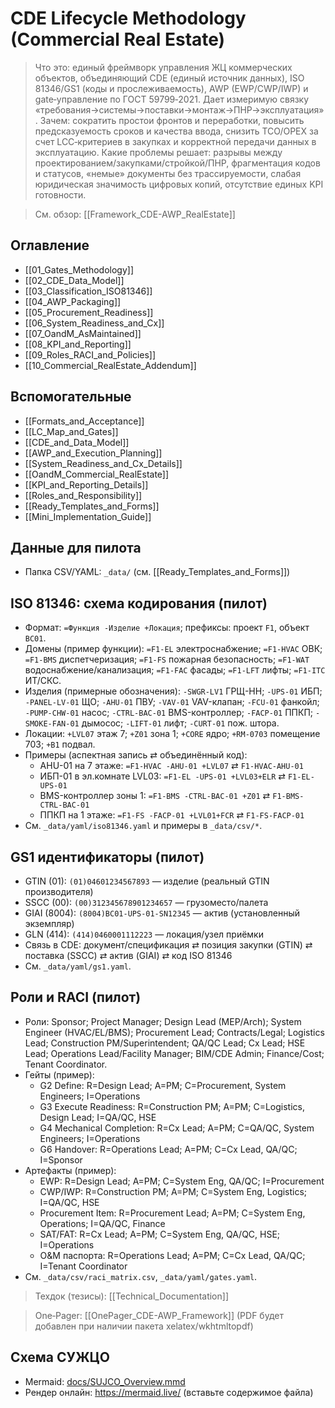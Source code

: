 # CDE Lifecycle Methodology (Commercial Real Estate)

> Что это: единый фреймворк управления ЖЦ коммерческих объектов, объединяющий CDE (единый источник данных), ISO 81346/GS1 (коды и прослеживаемость), AWP (EWP/CWP/IWP) и gate‑управление по ГОСТ 59799‑2021. Дает измеримую связку «требования→системы→поставки→монтаж→ПНР→эксплуатация».
> Зачем: сократить простои фронтов и переработки, повысить предсказуемость сроков и качества ввода, снизить TCO/OPEX за счет LCC‑критериев в закупках и корректной передачи данных в эксплуатацию.
> Какие проблемы решает: разрывы между проектированием/закупками/стройкой/ПНР, фрагментация кодов и статусов, «немые» документы без трассируемости, слабая юридическая значимость цифровых копий, отсутствие единых KPI готовности.

> См. обзор: [[Framework_CDE-AWP_RealEstate]]

## Оглавление
- [[01_Gates_Methodology]]
- [[02_CDE_Data_Model]]
- [[03_Classification_ISO81346]]
- [[04_AWP_Packaging]]
- [[05_Procurement_Readiness]]
- [[06_System_Readiness_and_Cx]]
- [[07_OandM_AsMaintained]]
- [[08_KPI_and_Reporting]]
- [[09_Roles_RACI_and_Policies]]
- [[10_Commercial_RealEstate_Addendum]]

## Вспомогательные
- [[Formats_and_Acceptance]]
- [[LC_Map_and_Gates]]
- [[CDE_and_Data_Model]]
- [[AWP_and_Execution_Planning]]
- [[System_Readiness_and_Cx_Details]]
- [[OandM_Commercial_RealEstate]]
- [[KPI_and_Reporting_Details]]
- [[Roles_and_Responsibility]]
- [[Ready_Templates_and_Forms]]
- [[Mini_Implementation_Guide]]

## Данные для пилота
- Папка CSV/YAML: `_data/` (см. [[Ready_Templates_and_Forms]])


## ISO 81346: схема кодирования (пилот)
- Формат: `=Функция -Изделие +Локация`; префиксы: проект `F1`, объект `BC01`.
- Домены (пример функции): `=F1-EL` электроснабжение; `=F1-HVAC` ОВК; `=F1-BMS` диспетчеризация; `=F1-FS` пожарная безопасность; `=F1-WAT` водоснабжение/канализация; `=F1-FAC` фасады; `=F1-LFT` лифты; `=F1-ITC` ИТ/СКС.
- Изделия (примерные обозначения): `-SWGR-LV1` ГРЩ-НН; `-UPS-01` ИБП; `-PANEL-LV-01` ЩО; `-AHU-01` ПВУ; `-VAV-01` VAV-клапан; `-FCU-01` фанкойл; `-PUMP-CHW-01` насос; `-CTRL-BAC-01` BMS-контроллер; `-FACP-01` ППКП; `-SMOKE-FAN-01` дымосос; `-LIFT-01` лифт; `-CURT-01` пож. штора.
- Локации: `+LVL07` этаж 7; `+Z01` зона 1; `+CORE` ядро; `+RM-0703` помещение 703; `+B1` подвал.
- Примеры (аспектная запись ⇄ объединённый код):
  - AHU-01 на 7 этаже: `=F1-HVAC -AHU-01 +LVL07` ⇄ `F1-HVAC-AHU-01`
  - ИБП-01 в эл.комнате LVL03: `=F1-EL -UPS-01 +LVL03+ELR` ⇄ `F1-EL-UPS-01`
  - BMS-контроллер зоны 1: `=F1-BMS -CTRL-BAC-01 +Z01` ⇄ `F1-BMS-CTRL-BAC-01`
  - ППКП на 1 этаже: `=F1-FS -FACP-01 +LVL01+FCR` ⇄ `F1-FS-FACP-01`
- См. `_data/yaml/iso81346.yaml` и примеры в `_data/csv/*`.

## GS1 идентификаторы (пилот)
- GTIN (01): `(01)04601234567893` — изделие (реальный GTIN производителя)
- SSCC (00): `(00)312345678901234657` — грузоместо/палета
- GIAI (8004): `(8004)BC01-UPS-01-SN12345` — актив (установленный экземпляр)
- GLN (414): `(414)0460001112223` — локация/узел приёмки
- Связь в CDE: документ/спецификация ⇄ позиция закупки (GTIN) ⇄ поставка (SSCC) ⇄ актив (GIAI) ⇄ код ISO 81346
- См. `_data/yaml/gs1.yaml`.

## Роли и RACI (пилот)
- Роли: Sponsor; Project Manager; Design Lead (MEP/Arch); System Engineer (HVAC/EL/BMS); Procurement Lead; Contracts/Legal; Logistics Lead; Construction PM/Superintendent; QA/QC Lead; Cx Lead; HSE Lead; Operations Lead/Facility Manager; BIM/CDE Admin; Finance/Cost; Tenant Coordinator.
- Гейты (пример):
  - G2 Define: R=Design Lead; A=PM; C=Procurement, System Engineers; I=Operations
  - G3 Execute Readiness: R=Construction PM; A=PM; C=Logistics, Design Lead; I=QA/QC, HSE
  - G4 Mechanical Completion: R=Cx Lead; A=PM; C=QA/QC, System Engineers; I=Operations
  - G6 Handover: R=Operations Lead; A=PM; C=Cx Lead, QA/QC; I=Sponsor
- Артефакты (пример):
  - EWP: R=Design Lead; A=PM; C=System Eng, QA/QC; I=Procurement
  - CWP/IWP: R=Construction PM; A=PM; C=System Eng, Logistics; I=QA/QC, HSE
  - Procurement Item: R=Procurement Lead; A=PM; C=System Eng, Operations; I=QA/QC, Finance
  - SAT/FAT: R=Cx Lead; A=PM; C=System Eng, QA/QC, HSE; I=Operations
  - O&M паспорта: R=Operations Lead; A=PM; C=Cx Lead, QA/QC; I=Tenant Coordinator
- См. `_data/csv/raci_matrix.csv`, `_data/yaml/gates.yaml`.

> Техдок (тезисы): [[Technical_Documentation]]

> One‑Pager: [[OnePager_CDE-AWP_Framework]] (PDF будет добавлен при наличии пакета xelatex/wkhtmltopdf)

## Схема СУЖЦО
- Mermaid: [docs/SUJCO_Overview.mmd](docs/SUJCO_Overview.mmd)
- Рендер онлайн: https://mermaid.live/ (вставьте содержимое файла)

